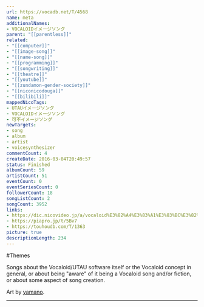 ```yaml
---
url: https://vocadb.net/T/4568
name: meta
additionalNames: 
- VOCALOIDイメージソング
parent: "[[parentless]]"
related:
- "[[computer]]"
- "[[image-song]]"
- "[[name-song]]"
- "[[programming]]"
- "[[songwriting]]"
- "[[theatre]]"
- "[[youtube]]"
- "[[zundamon-gender-society]]"
- "[[niconicodouga]]"
- "[[bilibili]]"
mappedNicoTags:
- UTAUイメージソング
- VOCALOIDイメージソング
- 可不イメージソング
newTargets:
- song
- album
- artist
- voicesynthesizer
commentCount: 4
createDate: 2016-03-04T20:49:57
status: Finished
albumCount: 59
artistCount: 51
eventCount: 0
eventSeriesCount: 0
followerCount: 18
songListCount: 2
songCount: 3952
links: 
- https://dic.nicovideo.jp/a/vocaloid%E3%82%A4%E3%83%A1%E3%83%BC%E3%82%B8%E3%82%BD%E3%83%B3%E3%82%B0
- https://piapro.jp/t/5Bv7
- https://touhoudb.com/T/1363
picture: true
descriptionLength: 234
---
```


#Themes

Songs about the Vocaloid/UTAU software itself or the Vocaloid concept in general, or about being "aware" of it being a Vocaloid song and/or fiction, or about some aspect of song creation.

Art by [yamano](https://vocadb.net/Ar/23839).

---


